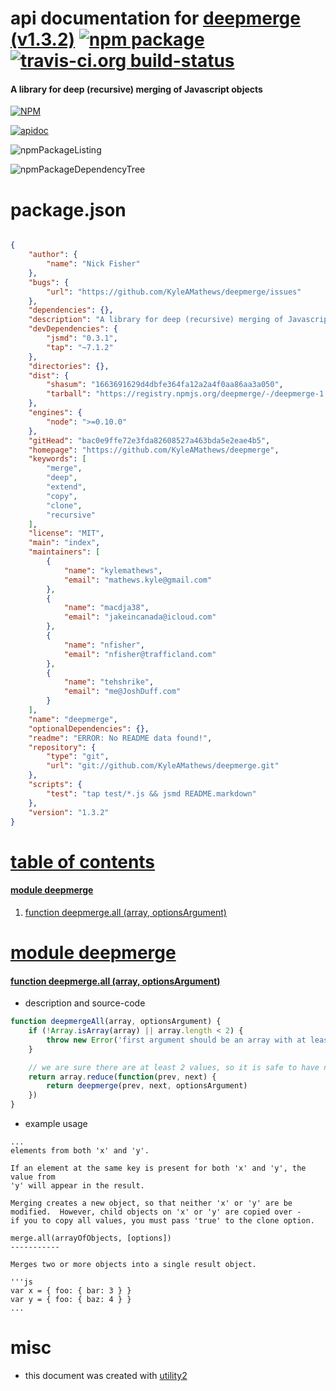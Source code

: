 # api documentation for  [deepmerge (v1.3.2)](https://github.com/KyleAMathews/deepmerge)  [![npm package](https://img.shields.io/npm/v/npmdoc-deepmerge.svg?style=flat-square)](https://www.npmjs.org/package/npmdoc-deepmerge) [![travis-ci.org build-status](https://api.travis-ci.org/npmdoc/node-npmdoc-deepmerge.svg)](https://travis-ci.org/npmdoc/node-npmdoc-deepmerge)
#### A library for deep (recursive) merging of Javascript objects

[![NPM](https://nodei.co/npm/deepmerge.png?downloads=true)](https://www.npmjs.com/package/deepmerge)

[![apidoc](https://npmdoc.github.io/node-npmdoc-deepmerge/build/screenCapture.buildNpmdoc.browser._2Fhome_2Ftravis_2Fbuild_2Fnpmdoc_2Fnode-npmdoc-deepmerge_2Ftmp_2Fbuild_2Fapidoc.html.png)](https://npmdoc.github.io/node-npmdoc-deepmerge/build/apidoc.html)

![npmPackageListing](https://npmdoc.github.io/node-npmdoc-deepmerge/build/screenCapture.npmPackageListing.svg)

![npmPackageDependencyTree](https://npmdoc.github.io/node-npmdoc-deepmerge/build/screenCapture.npmPackageDependencyTree.svg)



# package.json

```json

{
    "author": {
        "name": "Nick Fisher"
    },
    "bugs": {
        "url": "https://github.com/KyleAMathews/deepmerge/issues"
    },
    "dependencies": {},
    "description": "A library for deep (recursive) merging of Javascript objects",
    "devDependencies": {
        "jsmd": "0.3.1",
        "tap": "~7.1.2"
    },
    "directories": {},
    "dist": {
        "shasum": "1663691629d4dbfe364fa12a2a4f0aa86aa3a050",
        "tarball": "https://registry.npmjs.org/deepmerge/-/deepmerge-1.3.2.tgz"
    },
    "engines": {
        "node": ">=0.10.0"
    },
    "gitHead": "bac0e9ffe72e3fda82608527a463bda5e2eae4b5",
    "homepage": "https://github.com/KyleAMathews/deepmerge",
    "keywords": [
        "merge",
        "deep",
        "extend",
        "copy",
        "clone",
        "recursive"
    ],
    "license": "MIT",
    "main": "index",
    "maintainers": [
        {
            "name": "kylemathews",
            "email": "mathews.kyle@gmail.com"
        },
        {
            "name": "macdja38",
            "email": "jakeincanada@icloud.com"
        },
        {
            "name": "nfisher",
            "email": "nfisher@trafficland.com"
        },
        {
            "name": "tehshrike",
            "email": "me@JoshDuff.com"
        }
    ],
    "name": "deepmerge",
    "optionalDependencies": {},
    "readme": "ERROR: No README data found!",
    "repository": {
        "type": "git",
        "url": "git://github.com/KyleAMathews/deepmerge.git"
    },
    "scripts": {
        "test": "tap test/*.js && jsmd README.markdown"
    },
    "version": "1.3.2"
}
```



# <a name="apidoc.tableOfContents"></a>[table of contents](#apidoc.tableOfContents)

#### [module deepmerge](#apidoc.module.deepmerge)
1.  [function <span class="apidocSignatureSpan">deepmerge.</span>all (array, optionsArgument)](#apidoc.element.deepmerge.all)



# <a name="apidoc.module.deepmerge"></a>[module deepmerge](#apidoc.module.deepmerge)

#### <a name="apidoc.element.deepmerge.all"></a>[function <span class="apidocSignatureSpan">deepmerge.</span>all (array, optionsArgument)](#apidoc.element.deepmerge.all)
- description and source-code
```javascript
function deepmergeAll(array, optionsArgument) {
    if (!Array.isArray(array) || array.length < 2) {
        throw new Error('first argument should be an array with at least two elements')
    }

    // we are sure there are at least 2 values, so it is safe to have no initial value
    return array.reduce(function(prev, next) {
        return deepmerge(prev, next, optionsArgument)
    })
}
```
- example usage
```shell
...
elements from both 'x' and 'y'.

If an element at the same key is present for both 'x' and 'y', the value from
'y' will appear in the result.

Merging creates a new object, so that neither 'x' or 'y' are be modified.  However, child objects on 'x' or 'y' are copied over -
if you to copy all values, you must pass 'true' to the clone option.

merge.all(arrayOfObjects, [options])
-----------

Merges two or more objects into a single result object.

'''js
var x = { foo: { bar: 3 } }
var y = { foo: { baz: 4 } }
...
```



# misc
- this document was created with [utility2](https://github.com/kaizhu256/node-utility2)

